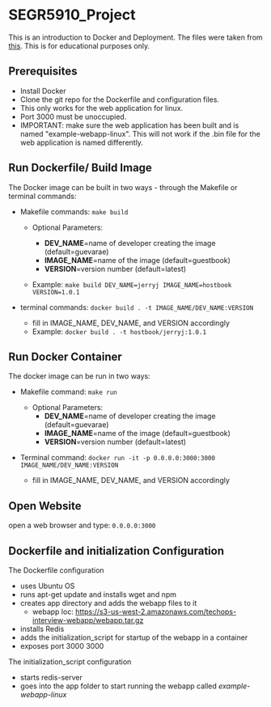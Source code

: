# SEGR5910_Project

This is an introduction to Docker and Deployment. The files were taken from [this](https://github.com/kubernetes/kubernetes/tree/master/examples/guestbook-go). This is for educational purposes only. 

## Prerequisites

- Install Docker
- Clone the git repo for the Dockerfile and configuration files.
- This only works for the web application for linux.
- Port 3000 must be unoccupied.
- IMPORTANT: make sure the web application has been built and is named "example-webapp-linux". This will not work if the .bin file for the web application is named differently.

## Run Dockerfile/ Build Image

The Docker image can be built in two ways - through the Makefile or terminal commands:

  - Makefile commands: ```make build```
    + Optional Parameters:
      * **DEV_NAME**=name of developer creating the image (default=guevarae)
      * **IMAGE_NAME**=name of the image (default=guestbook)
      * **VERSION**=version number (default=latest)

    + Example: ```make build DEV_NAME=jerryj IMAGE_NAME=hostbook VERSION=1.0.1```

  - terminal commands: ```docker build . -t IMAGE_NAME/DEV_NAME:VERSION```
    + fill in IMAGE_NAME, DEV_NAME, and VERSION accordingly
    + Example: ```docker build . -t hostbook/jerryj:1.0.1```

## Run Docker Container

The docker image can be run in two ways: 

  - Makefile command: ```make run```
    + Optional Parameters:
      * **DEV_NAME**=name of developer creating the image (default=guevarae)
      * **IMAGE_NAME**=name of the image (default=guestbook)
      * **VERSION**=version number (default=latest)

  - Terminal command: ```docker run -it -p 0.0.0.0:3000:3000 IMAGE_NAME/DEV_NAME:VERSION```
    + fill in IMAGE_NAME, DEV_NAME, and VERSION accordingly

## Open Website

  open a web browser and type: ```0.0.0.0:3000```

## Dockerfile and initialization Configuration

The Dockerfile configuration
  - uses Ubuntu OS
  - runs apt-get update and installs wget and npm
  - creates app directory and adds the webapp files to it
    + webapp loc: https://s3-us-west-2.amazonaws.com/techops-interview-webapp/webapp.tar.gz
  - installs Redis
  - adds the initialization_script for startup of the webapp in a container
  - exposes port 3000 3000 

The initialization_script configuration
  - starts redis-server
  - goes into the app folder to start running the webapp called *example-webapp-linux*


